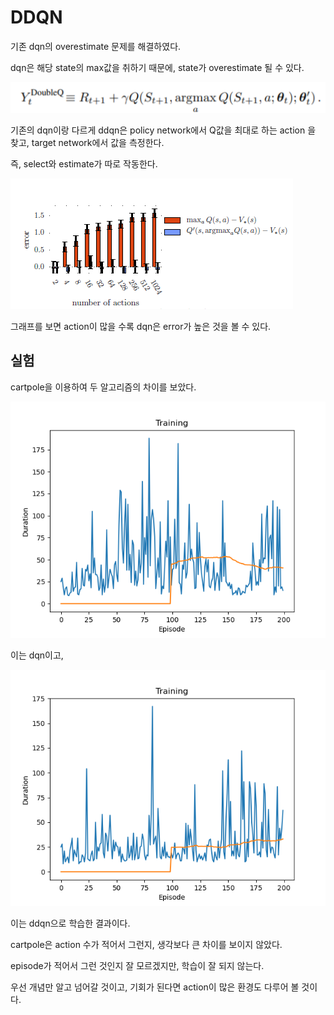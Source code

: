 # DDQN

기존 dqn의 overestimate 문제를 해결하였다.

dqn은 해당 state의 max값을 취하기 때문에, state가 overestimate 될 수 있다.

![1](./1.PNG)

기존의 dqn이랑 다르게 ddqn은 policy network에서 Q값을 최대로 하는 action 을 찾고, target network에서 값을 측정한다.

즉, select와 estimate가 따로 작동한다.

![2](./2.PNG)

그래프를 보면 action이 많을 수록 dqn은 error가 높은 것을 볼 수 있다.

## 실험

cartpole을 이용하여 두 알고리즘의 차이를 보았다.

![d](./d.png)

이는 dqn이고,

![dd](./dd.png)

이는 ddqn으로 학습한 결과이다.

cartpole은 action 수가 적어서 그런지, 생각보다 큰 차이를 보이지 않았다.

episode가 적어서 그런 것인지 잘 모르겠지만, 학습이 잘 되지 않는다.

우선 개념만 알고 넘어갈 것이고, 기회가 된다면 action이 많은 환경도 다루어 볼 것이다.
